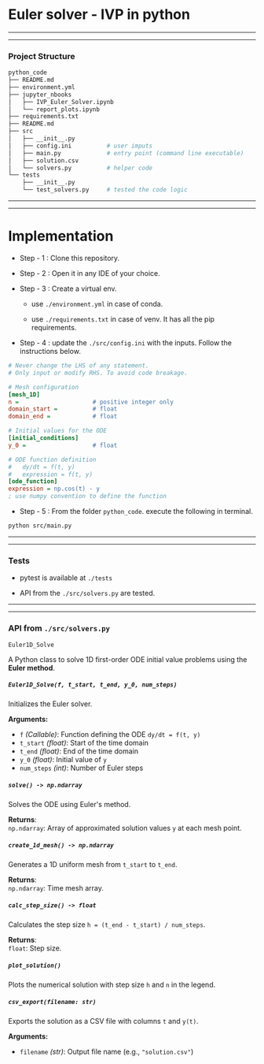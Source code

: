 # Euler solver - IVP in python
---
---
### Project Structure

```bash
python_code
├── README.md
├── environment.yml
├── jupyter_nbooks          
│   ├── IVP_Euler_Solver.ipynb
│   └── report_plots.ipynb   
├── requirements.txt
├── README.md
├── src
│   ├── __init__.py
│   ├── config.ini          # user imputs
│   ├── main.py             # entry point (command line executable)
│   ├── solution.csv
│   └── solvers.py          # helper code
└── tests
    ├── __init__.py
    └── test_solvers.py     # tested the code logic
```
---
---
# Implementation

- Step - 1 : Clone this repository.

- Step - 2 : Open it in any IDE of your choice.
- Step - 3 : Create a virtual env.
    - use ```./environment.yml``` in case of conda.

    - use ```./requirements.txt``` in case of venv. It has all the pip requirements.

- Step - 4 : update the ```./src/config.ini``` with the inputs. Follow the instructions below.
``` ini
# Never change the LHS of any statement.
# Only input or modify RHS. To avoid code breakage.

# Mesh configuration
[mesh_1D]
n =                     # positive integer only
domain_start =          # float
domain_end =            # float 

# Initial values for the ODE
[initial_conditions]
y_0 =                   # float

# ODE function definition
#   dy/dt = f(t, y)
#   expression = f(t, y)
[ode_function]
expression = np.cos(t) - y  
; use numpy convention to define the function
```

- Step - 5 : From the folder ```python_code```. execute the following in terminal.
```bash
python src/main.py
```
---
---
### Tests

- pytest is available at ```./tests```

- API from the ```./src/solvers.py``` are tested.

---
---
### API from ```./src/solvers.py```
`Euler1D_Solve`

A Python class to solve 1D first-order ODE initial value problems using the **Euler method**.



##### `Euler1D_Solve(f, t_start, t_end, y_0, num_steps)`
Initializes the Euler solver.

**Arguments:**
- `f` *(Callable)*: Function defining the ODE `dy/dt = f(t, y)`
- `t_start` *(float)*: Start of the time domain
- `t_end` *(float)*: End of the time domain
- `y_0` *(float)*: Initial value of `y`
- `num_steps` *(int)*: Number of Euler steps



##### `solve() -> np.ndarray`
Solves the ODE using Euler's method.

**Returns**:  
`np.ndarray`: Array of approximated solution values `y` at each mesh point.



##### `create_1d_mesh() -> np.ndarray`
Generates a 1D uniform mesh from `t_start` to `t_end`.

**Returns**:  
`np.ndarray`: Time mesh array.



##### `calc_step_size() -> float`
Calculates the step size `h = (t_end - t_start) / num_steps`.

**Returns**:  
`float`: Step size.



##### `plot_solution()`
Plots the numerical solution with step size `h` and `n` in the legend.



##### `csv_export(filename: str)`
Exports the solution as a CSV file with columns `t` and `y(t)`.

**Arguments:**
- `filename` *(str)*: Output file name (e.g., `"solution.csv"`)